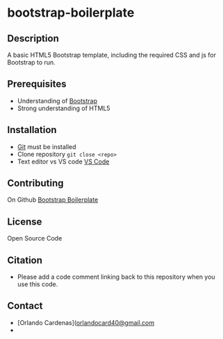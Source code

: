 # bootstrap-boilerplate

## Description
A basic HTML5 Bootstrap template, including the required CSS and js for Bootstrap to run. 

## Prerequisites
- Understanding of [Bootstrap](https://getbootstrap.com/) 
- Strong understanding of HTML5

## Installation
- [Git](https://git-scm.com/) must be installed 
- Clone repository `git close <repo>`
- Text editor vs VS code [VS Code](https://code.visualstudio.com/)
## Contributing
On Github [Bootstrap Boilerplate](https://github.com/ocardenas9/bootstrap-boilerplate/blob/readme/README.md)

## License
Open Source Code

## Citation
- Please add a code comment linking back to this repository when you use this code.

## Contact
- [Orlando Cardenas](orlandocard40@gmail.com
- 